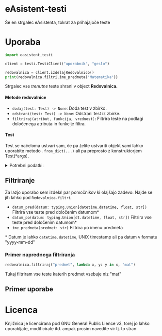 # eAsistent-testi
Še en strgalec eAsistenta, tokrat za prihajajoče teste

# Uporaba
```py
import easistent_testi

client = testi.TestiClient("uporabnik", "geslo")

redovalnica = client.izdelajRedovalnico()
print(redovalnica.filtri.ime_predmeta("Matematika"))
```
Strgalec vse *trenutne* teste shrani v object **Redovalnica**.
#### Metode redovalnice
- `dodaj(test: Test) -> None`: Doda test v zbirko.
- `odstrani(test: Test) -> None`: Odstrani test iz zbirke.
- `filtriraj(atribut, funkcija, vrednost)`: Filtrira teste na podlagi določenega atributa in funkcije filtra.

#### Test 
Test se načeloma ustvari sam, če pa želite ustvariti objekt sami lahko uporabite metodo `.from_dict(...)` ali pa preprosto z konstruktorjem Test(*args).
<details>
<summary>Potrebni podatki:</summary>
<pre>
{
        'id': int,
        'predmet': str,
        'opis': str,
        'datum': str,
        'solska_ura': str,
        'tip_name': str,
        'datetime': datetime.datetime, 
        'timestamp': float
}
</pre>
</details>

## Filtriranje

Za lazjo uporabo sem izdelal par pomočnikov ki olajšajo zadevo. Najde se jih lahko pod `Redovalnica.filtri`

- `datum_pred(datum: typing.Union[datetime.datetime, float, str])` Filtrira vse teste pred določenim datumom*
- `datum_po(datum: typing.Union[dt.datetime, float, str])` Filtrira vse teste pred določenim datumom*
- `ime_predmeta(predmet: str)`
Filtrira po imenu predmeta 

\* Datum je lahko `datetime.datetime`, UNIX timestamp ali pa datum v formatu "yyyy-mm-dd"

### Primer naprednega filtriranja

```py
redovalnica.filtriraj("predmet", lambda x, y: y in x, "mat")
```
Tukaj filtriram vse teste katerih predmet vsebuje niz "mat"

## Primer uporabe



# Licenca
Knjižnica je licencirana pod GNU General Public Lience v3, torej jo lahko uporabljate, modificirate itd. ampak prosim navedite vir tj. to stran



